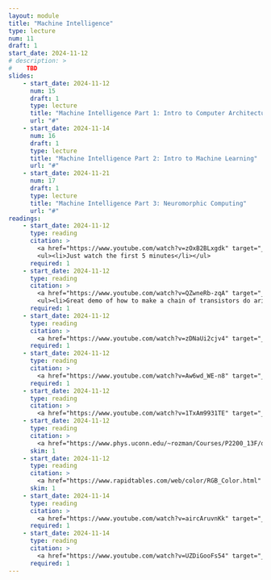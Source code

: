 ```yaml
---
layout: module
title: "Machine Intelligence"
type: lecture
num: 11
draft: 1
start_date: 2024-11-12
# description: >
#    TBD
slides: 
    - start_date: 2024-11-12
      num: 15
      draft: 1
      type: lecture
      title: "Machine Intelligence Part 1: Intro to Computer Architecture"
      url: "#"
    - start_date: 2024-11-14
      num: 16
      draft: 1
      type: lecture
      title: "Machine Intelligence Part 2: Intro to Machine Learning"
      url: "#"
    - start_date: 2024-11-21
      num: 17
      draft: 1
      type: lecture
      title: "Machine Intelligence Part 3: Neuromorphic Computing"
      url: "#"
readings: 
    - start_date: 2024-11-12
      type: reading
      citation: >
        <a href="https://www.youtube.com/watch?v=zOxB2BLxgdk" target="_blank">How a Computer Works | Visual Learners</a> (11:39)
        <ul><li>Just watch the first 5 minutes</li></ul>
      required: 1  
    - start_date: 2024-11-12
      type: reading
      citation: >
        <a href="https://www.youtube.com/watch?v=QZwneRb-zqA" target="_blank">Exploring How Computers Work</a> (18:11).
        <ul><li>Great demo of how to make a chain of transistors do arithmetic</li></ul>
      required: 1
    - start_date: 2024-11-12
      type: reading
      citation: >
        <a href="https://www.youtube.com/watch?v=zDNaUi2cjv4" target="_blank">Binary Explained in 01100100 Seconds</a> (2:26)
      required: 1 
    - start_date: 2024-11-12
      type: reading
      citation: >
        <a href="https://www.youtube.com/watch?v=Aw6wd_WE-n8" target="_blank">How to convert binary to decimal</a> (1:21)
      required: 1
    - start_date: 2024-11-12
      type: reading
      citation: >
        <a href="https://www.youtube.com/watch?v=1TxAm9931TE" target="_blank">How to convert decimal to binary</a> (2:05)
    - start_date: 2024-11-12
      type: reading
      citation: >
        <a href="https://www.phys.uconn.edu/~rozman/Courses/P2200_13F/downloads/ascii.pdf" target="_blank">ASCII: Letters in Binary</a>
      skim: 1
    - start_date: 2024-11-12
      type: reading
      citation: >
        <a href="https://www.rapidtables.com/web/color/RGB_Color.html" target="_blank">How to represent colors in binary</a>
      skim: 1
    - start_date: 2024-11-14
      type: reading
      citation: >
        <a href="https://www.youtube.com/watch?v=aircAruvnKk" target="_blank">Ch 1. But what is a neural network?</a>. Deep learning, 3Blue1Brown (18:39)
      required: 1
    - start_date: 2024-11-14
      type: reading
      citation: >
        <a href="https://www.youtube.com/watch?v=UZDiGooFs54" target="_blank">The moment we stopped understanding AI [AlexNet]</a>. Welch Labs (17:37)
      required: 1
---
```


